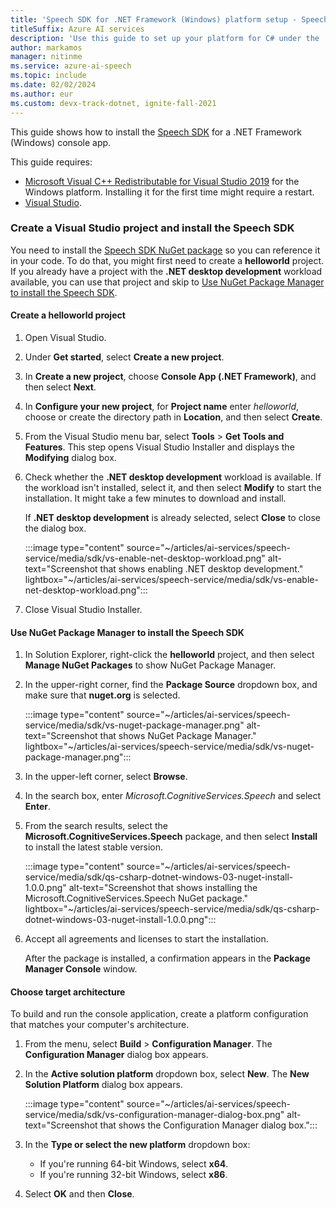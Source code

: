 ```yaml
---
title: 'Speech SDK for .NET Framework (Windows) platform setup - Speech service'
titleSuffix: Azure AI services
description: 'Use this guide to set up your platform for C# under the .NET Framework for Windows with the Speech SDK.'
author: markamos
manager: nitinme
ms.service: azure-ai-speech
ms.topic: include
ms.date: 02/02/2024
ms.author: eur
ms.custom: devx-track-dotnet, ignite-fall-2021
---
```


This guide shows how to install the [Speech SDK](~/articles/ai-services/speech-service/speech-sdk.md) for a .NET Framework (Windows) console app.

This guide requires:

- [Microsoft Visual C++ Redistributable for Visual Studio 2019](https://support.microsoft.com/topic/the-latest-supported-visual-c-downloads-2647da03-1eea-4433-9aff-95f26a218cc0) for the Windows platform. Installing it for the first time might require a restart.
- [Visual Studio](https://visualstudio.microsoft.com/downloads/).

### Create a Visual Studio project and install the Speech SDK

You need to install the [Speech SDK NuGet package](https://aka.ms/csspeech/nuget) so you can reference it in your code. To do that, you might first need to create a **helloworld** project. If you already have a project with the **.NET desktop development** workload available, you can use that project and skip to [Use NuGet Package Manager to install the Speech SDK](#use-nuget-package-manager-to-install-the-speech-sdk).

#### Create a helloworld project

1. Open Visual Studio.

1. Under **Get started**, select **Create a new project**.

1. In **Create a new project**, choose **Console App (.NET Framework)**, and then select **Next**.

1. In **Configure your new project**, for **Project name** enter *helloworld*, choose or create the directory path in **Location**, and then select **Create**.

1. From the Visual Studio menu bar, select **Tools** > **Get Tools and Features**. This step opens Visual Studio Installer and displays the **Modifying** dialog box.

1. Check whether the **.NET desktop development** workload is available. If the workload isn't installed, select it, and then select **Modify** to start the installation. It might take a few minutes to download and install.

   If **.NET desktop development** is already selected, select **Close** to close the dialog box.

   :::image type="content" source="~/articles/ai-services/speech-service/media/sdk/vs-enable-net-desktop-workload.png" alt-text="Screenshot that shows enabling .NET desktop development." lightbox="~/articles/ai-services/speech-service/media/sdk/vs-enable-net-desktop-workload.png":::

1. Close Visual Studio Installer.

#### Use NuGet Package Manager to install the Speech SDK

1. In Solution Explorer, right-click the **helloworld** project, and then select **Manage NuGet Packages** to show NuGet Package Manager.

1. In the upper-right corner, find the **Package Source** dropdown box, and make sure that **nuget.org** is selected.

   :::image type="content" source="~/articles/ai-services/speech-service/media/sdk/vs-nuget-package-manager.png" alt-text="Screenshot that shows NuGet Package Manager." lightbox="~/articles/ai-services/speech-service/media/sdk/vs-nuget-package-manager.png":::

1. In the upper-left corner, select **Browse**.

1. In the search box, enter *Microsoft.CognitiveServices.Speech* and select **Enter**.

1. From the search results, select the **Microsoft.CognitiveServices.Speech** package, and then select **Install** to install the latest stable version.

   :::image type="content" source="~/articles/ai-services/speech-service/media/sdk/qs-csharp-dotnet-windows-03-nuget-install-1.0.0.png" alt-text="Screenshot that shows installing the Microsoft.CognitiveServices.Speech NuGet package." lightbox="~/articles/ai-services/speech-service/media/sdk/qs-csharp-dotnet-windows-03-nuget-install-1.0.0.png":::

1. Accept all agreements and licenses to start the installation.

   After the package is installed, a confirmation appears in the **Package Manager Console** window.

#### Choose target architecture

To build and run the console application, create a platform configuration that matches your computer's architecture.

1. From the menu, select **Build** > **Configuration Manager**. The **Configuration Manager** dialog box appears.

1. In the **Active solution platform** dropdown box, select **New**. The **New Solution Platform** dialog box appears.

   :::image type="content" source="~/articles/ai-services/speech-service/media/sdk/vs-configuration-manager-dialog-box.png" alt-text="Screenshot that shows the Configuration Manager dialog box.":::

1. In the **Type or select the new platform** dropdown box:

   - If you're running 64-bit Windows, select **x64**.
   - If you're running 32-bit Windows, select **x86**.

1. Select **OK** and then **Close**.
